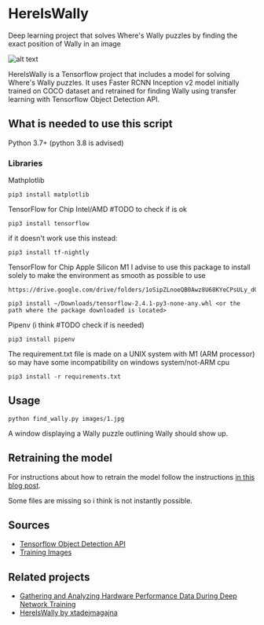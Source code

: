 # HereIsWally
Deep learning project that solves Where's Wally puzzles by finding the exact position of Wally in an image

![alt text](https://raw.githubusercontent.com/tadejmagajna/HereIsWally/master/docs/docs.png)

HereIsWally is a Tensorflow project that includes a model for solving Where's Wally puzzles.
It uses Faster RCNN Inception v2 model initially trained on COCO dataset and retrained for finding Wally using transfer learning with Tensorflow Object Detection API.

## What is needed to use this script
Python 3.7+ (python 3.8 is advised)

### Libraries
Mathplotlib 
```
pip3 install matplotlib
```

TensorFlow for Chip Intel/AMD #TODO to check if is ok
```
pip3 install tensorflow
```
if it doesn't work use this instead:
```
pip3 install tf-nightly
```



TensorFlow for Chip Apple Silicon M1
I advise to use this package to install solely to make the environment as smooth as possible to use
```
https://drive.google.com/drive/folders/1oSipZLnoeQB0Awz8U68KYeCPsULy_dQ7

```
```
pip3 install ~/Downloads/tensorflow-2.4.1-py3-none-any.whl <or the path where the package downloaded is located>
```


Pipenv (i think #TODO check if is needed)
```
pip3 install pipenv
```


The requirement.txt file is made on a UNIX system with M1 (ARM processor) so may have some incompatibility on windows system/not-ARM cpu
```
pip3 install -r requirements.txt
```


## Usage
```
python find_wally.py images/1.jpg
```

A window displaying a Wally puzzle outlining Wally should show up.

## Retraining the model

For instructions about how to retrain the model follow the instructions [in this blog post](https://towardsdatascience.com/how-to-find-wally-neural-network-eddbb20b0b90).

Some files are missing so i think is not instantly possible.

## Sources
- [Tensorflow Object Detection API](https://github.com/tensorflow/models/tree/master/research/object_detection)
- [Training Images](https://github.com/vc1492a/Hey-Waldo)

## Related projects

- [Gathering and Analyzing Hardware Performance Data During Deep Network Training](https://github.com/amerus/BenchmarkingTensorflow/)
- [HereIsWally by xtadejmagajna](https://github.com/tadejmagajna/HereIsWally/)
